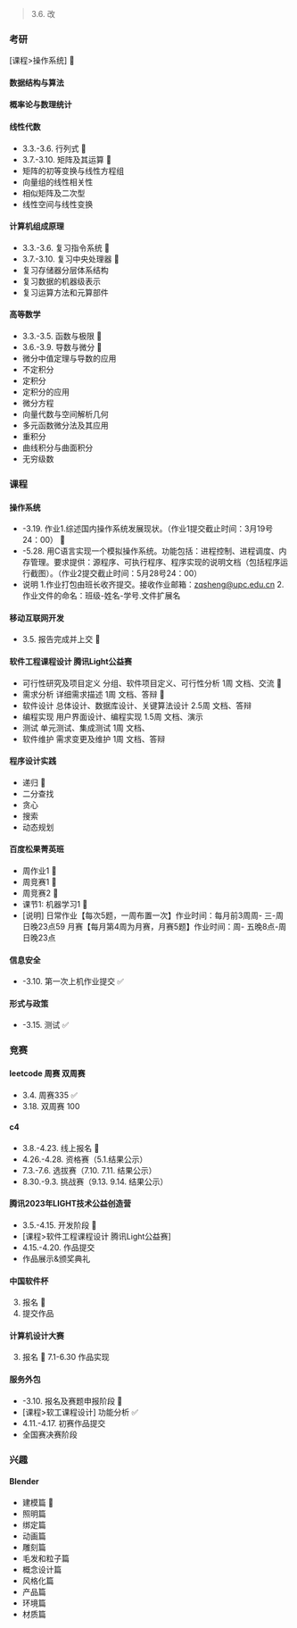 
> 3.6. 改

### 考研

[课程>操作系统] 🔄

#### 数据结构与算法

#### 概率论与数理统计

#### 线性代数
- 3.3.-3.6. 行列式 🔄
- 3.7.-3.10. 矩阵及其运算 🔄
- 矩阵的初等变换与线性方程组
- 向量组的线性相关性
- 相似矩阵及二次型
- 线性空间与线性变换

#### 计算机组成原理
- 3.3.-3.6. 复习指令系统 🔄
- 3.7.-3.10. 复习中央处理器 🔄
- 复习存储器分层体系结构
- 复习数据的机器级表示
- 复习运算方法和元算部件

#### 高等数学
- 3.3.-3.5. 函数与极限 🔄
- 3.6.-3.9. 导数与微分 🔄
- 微分中值定理与导数的应用
- 不定积分
- 定积分
- 定积分的应用
- 微分方程
- 向量代数与空间解析几何
- 多元函数微分法及其应用
- 重积分
- 曲线积分与曲面积分
- 无穷级数

### 课程

#### 操作系统
- -3.19. 作业1.综述国内操作系统发展现状。（作业1提交截止时间：3月19号24：00） 🔄
- -5.28. 用C语言实现一个模拟操作系统。功能包括：进程控制、进程调度、内存管理。要求提供：源程序、可执行程序、程序实现的说明文档（包括程序运行截图）。（作业2提交截止时间：5月28号24：00）
- 说明 1.作业打包由班长收齐提交。接收作业邮箱：zqsheng@upc.edu.cn  2.作业文件的命名：班级-姓名-学号.文件扩展名

#### 移动互联网开发
- 3.5. 报告完成并上交 🔄

#### 软件工程课程设计 腾讯Light公益赛
- 可行性研究及项目定义 分组、软件项目定义、可行性分析 1周 文档、交流 🔄
- 需求分析 详细需求描述 1周 文档、答辩 🔄
- 软件设计 总体设计、数据库设计、关键算法设计 2.5周 文档、答辩
- 编程实现 用户界面设计、编程实现 1.5周 文档、演示
- 测试 单元测试、集成测试 1周 文档、
- 软件维护 需求变更及维护 1周 文档、答辩

#### 程序设计实践
- 递归 🔄
- 二分查找
- 贪心
- 搜索
- 动态规划

#### 百度松果菁英班
- 周作业1 🔄
- 周竞赛1 🔄
- 周竞赛2 🔄
- 课节1: 机器学习1 🔄
- [说明] 日常作业【每次5题，一周布置一次】作业时间：每月前3周周- 三-周日晚23点59 月赛【每月第4周为月赛，月赛5题】作业时间：周- 五晚8点-周日晚23点

#### 信息安全
- -3.10. 第一次上机作业提交 ✅

#### 形式与政策
- -3.15. 测试 ✅

### 竞赛

#### leetcode 周赛 双周赛
- 3.4. 周赛335 ✅
- 3.18. 双周赛 100

#### c4
- 3.8.-4.23. 线上报名 🔄
- 4.26.-4.28. 资格赛（5.1.结果公示）
- 7.3.-7.6. 选拔赛（7.10. 7.11. 结果公示）
- 8.30.-9.3. 挑战赛（9.13. 9.14. 结果公示）

#### 腾讯2023年LIGHT技术公益创造营
- 3.5.-4.15. 开发阶段 🔄
- [课程>软件工程课程设计 腾讯Light公益赛]
- 4.15.-4.20. 作品提交
- 作品展示&颁奖典礼

#### 中国软件杯
3. 报名 🔄
7. 提交作品

#### 计算机设计大赛
3. 报名 🔄
7.1-6.30 作品实现

#### 服务外包
- -3.10. 报名及赛题申报阶段 🔄
- [课程>软工课程设计] 功能分析 ✅
- 4.11.-4.17. 初赛作品提交
- 全国赛决赛阶段

### 兴趣

#### Blender
- 建模篇 🔄
- 照明篇
- 绑定篇
- 动画篇
- 雕刻篇
- 毛发和粒子篇
- 概念设计篇
- 风格化篇
- 产品篇
- 环境篇
- 材质篇
